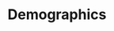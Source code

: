 ---
layout: category
title: Demographics
tag: Demographics
permalink: /category/Demographics
hidden: true
---